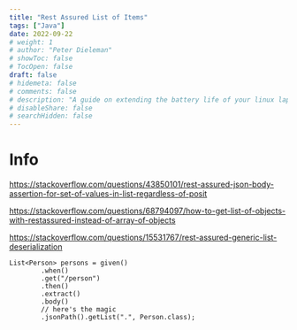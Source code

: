 ```yaml
---
title: "Rest Assured List of Items"
tags: ["Java"]
date: 2022-09-22
# weight: 1
# author: "Peter Dieleman"
# showToc: false
# TocOpen: false
draft: false
# hidemeta: false
# comments: false
# description: "A guide on extending the battery life of your linux laptop"
# disableShare: false
# searchHidden: false
---
```


# Info

<https://stackoverflow.com/questions/43850101/rest-assured-json-body-assertion-for-set-of-values-in-list-regardless-of-posit>

<https://stackoverflow.com/questions/68794097/how-to-get-list-of-objects-with-restassured-instead-of-array-of-objects>

<https://stackoverflow.com/questions/15531767/rest-assured-generic-list-deserialization>

```
List<Person> persons = given()
        .when()
        .get("/person")
        .then()
        .extract()
        .body()
        // here's the magic
        .jsonPath().getList(".", Person.class);
```
